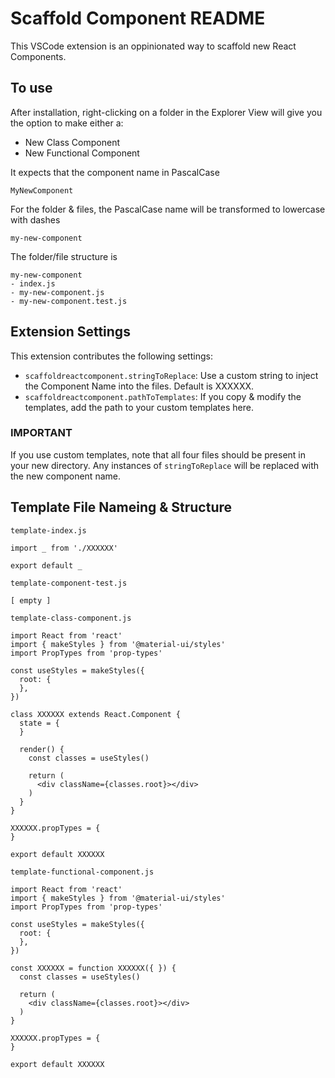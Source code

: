 # Scaffold Component README

This VSCode extension is an oppinionated way to scaffold new React Components.

## To use

After installation, right-clicking on a folder in the Explorer View will give you the option to make either a:

- New Class Component
- New Functional Component

It expects that the component name in PascalCase

`MyNewComponent`

For the folder & files, the PascalCase name will be transformed to lowercase with dashes

`my-new-component`

The folder/file structure is

```
my-new-component
- index.js
- my-new-component.js
- my-new-component.test.js
```

## Extension Settings

This extension contributes the following settings:

* `scaffoldreactcomponent.stringToReplace`: Use a custom string to inject the Component Name into the files. Default is XXXXXX.
* `scaffoldreactcomponent.pathToTemplates`: If you copy & modify the templates, add the path to your custom templates here.

### IMPORTANT

If you use custom templates, note that all four files should be present in your new directory.
Any instances of `stringToReplace` will be replaced with the new component name.

## Template File Nameing & Structure

`template-index.js`

```
import _ from './XXXXXX'

export default _
```

`template-component-test.js`

```
[ empty ]
```

`template-class-component.js`

```
import React from 'react'
import { makeStyles } from '@material-ui/styles'
import PropTypes from 'prop-types'

const useStyles = makeStyles({
  root: {
  },
})

class XXXXXX extends React.Component {
  state = {
  }

  render() {
    const classes = useStyles()
  
    return (
      <div className={classes.root}></div>
    )
  }
}

XXXXXX.propTypes = {
}

export default XXXXXX
```

`template-functional-component.js`

```
import React from 'react'
import { makeStyles } from '@material-ui/styles'
import PropTypes from 'prop-types'

const useStyles = makeStyles({
  root: {
  },
})

const XXXXXX = function XXXXXX({ }) {
  const classes = useStyles()

  return (
    <div className={classes.root}></div>
  )
}

XXXXXX.propTypes = {
}

export default XXXXXX
```
